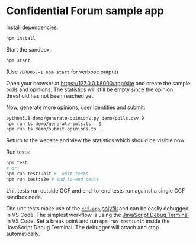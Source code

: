 # Confidential Forum sample app

Install dependencies:

```sh
npm install
```

Start the sandbox:

```sh
npm start
```

(Use `VERBOSE=1 npm start` for verbose output)

Open your browser at https://127.0.0.1:8000/app/site and create the sample polls and opinions.
The statistics will still be empty since the opinion threshold has not been reached yet.

Now, generate more opinions, user identities and submit:

```sh
python3.8 demo/generate-opinions.py demo/polls.csv 9
npm run ts demo/generate-jwts.ts . 9
npm run ts demo/submit-opinions.ts .
```

Return to the website and view the statistics which should be visible now.

Run tests:

```sh
npm test
# or:
npm run test:unit #  unit tests
npm run test:e2e # end-to-end tests
```

Unit tests run outside CCF and end-to-end tests run against a single CCF sandbox node.

The unit tests make use of the [`ccf-app` polyfill](https://microsoft.github.io/CCF/main/js/ccf-app/modules/polyfill.html) and can be easily debugged in VS Code.
The simplest workflow is using the [JavaScript Debug Terminal](https://code.visualstudio.com/docs/nodejs/nodejs-debugging#_javascript-debug-terminal) in VS Code. Set a break point and run `npm run test:unit` inside the JavaScript Debug Terminal. The debugger will attach and stop automatically.
